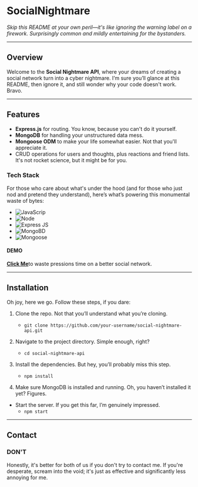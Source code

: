 # SocialNightmare
_Skip this README at your own peril—it's like ignoring the warning label on a firework. Surprisingly common and mildly entertaining for the bystanders._

---
## Overview

Welcome to the **Social Nightmare API**, where your dreams of creating a social network turn into a cyber nightmare. I’m sure you’ll glance at this README, then ignore it, and still wonder why your code doesn't work. Bravo.

---
## Features

- **Express.js** for routing. You know, because you can't do it yourself.
- **MongoDB** for handling your unstructured data mess.
- **Mongoose ODM** to make your life somewhat easier. Not that you'll appreciate it.
- CRUD operations for users and thoughts, plus reactions and friend lists. It's not rocket science, but it might be for you.
### Tech Stack
For those who care about what's under the hood (and for those who just nod and pretend they understand), here’s what’s powering this monumental waste of bytes:
- ![JavaScrip](https://img.shields.io/badge/JavaScrip-black?style=for-the-badge&logo=Javascript)
- ![Node](https://img.shields.io/badge/Node-black?style=for-the-badge&logo=npm)
- ![Express JS](https://img.shields.io/badge/Express%20JS-black?style=for-the-badge&logo=express)
- ![MongoBD](https://img.shields.io/badge/MongoBD-black?style=for-the-badge&logo=MongoDB)
- ![Mongoose](https://img.shields.io/badge/Mongoose-black?style=for-the-badge&logo=Mongoose)

#### DEMO
[**Click Me**](https://youtu.be/5YqiRcf3kVI)to waste pressions time on a better social network. 

---
## Installation

Oh joy, here we go. Follow these steps, if you dare:

1. Clone the repo. Not that you’ll understand what you’re cloning.
	- `git clone https://github.com/your-username/social-nightmare-api.git`
    
2. Navigate to the project directory. Simple enough, right?
	- `cd social-nightmare-api`
    
3. Install the dependencies. But hey, you’ll probably miss this step.
	- `npm install`
    
4. Make sure MongoDB is installed and running. Oh, you haven’t installed it yet? Figures.
    
- Start the server. If you get this far, I’m genuinely impressed.
	* `npm start` 


--- 
## Contact
### DON'T
Honestly, it's better for both of us if you don't try to contact me. If you're desperate, scream into the void; it's just as effective and significantly less annoying for me.